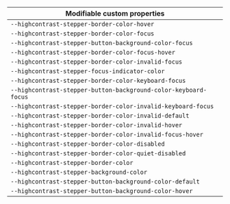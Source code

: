 | Modifiable custom properties                                    |
| --------------------------------------------------------------- |
| `--highcontrast-stepper-border-color-hover`                     |
| `--highcontrast-stepper-border-color-focus`                     |
| `--highcontrast-stepper-button-background-color-focus`          |
| `--highcontrast-stepper-border-color-focus-hover`               |
| `--highcontrast-stepper-border-color-invalid-focus`             |
| `--highcontrast-stepper-focus-indicator-color`                  |
| `--highcontrast-stepper-border-color-keyboard-focus`            |
| `--highcontrast-stepper-button-background-color-keyboard-focus` |
| `--highcontrast-stepper-border-color-invalid-keyboard-focus`    |
| `--highcontrast-stepper-border-color-invalid-default`           |
| `--highcontrast-stepper-border-color-invalid-hover`             |
| `--highcontrast-stepper-border-color-invalid-focus-hover`       |
| `--highcontrast-stepper-border-color-disabled`                  |
| `--highcontrast-stepper-border-color-quiet-disabled`            |
| `--highcontrast-stepper-border-color`                           |
| `--highcontrast-stepper-background-color`                       |
| `--highcontrast-stepper-button-background-color-default`        |
| `--highcontrast-stepper-button-background-color-hover`          |
